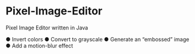 # Pixel-Image-Editor
Pixel Image Editor written in Java

● Invert colors
● Convert to grayscale
● Generate an “embossed” image
● Add a motion-blur effect
